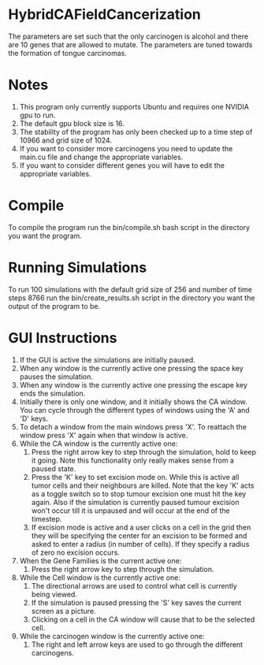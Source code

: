 # HybridCAFieldCancerization

The parameters are set such that the only carcinogen is alcohol and there are 10
genes that are allowed to mutate. The parameters are tuned towards the formation
of tongue carcinomas.

# Notes
1. This program only currently supports Ubuntu and requires one NVIDIA gpu to run.
2. The default gpu block size is 16.
3. The stability of the program has only been checked up to a time step of 10966 and grid size of 1024.
4. If you want to consider more carcinogens you need to update the main.cu file and change the appropriate variables.
5. If you want to consider different genes you will have to edit the appropriate variables.

# Compile
To compile the program run the bin/compile.sh bash script in the directory you want the program.

# Running Simulations
To run 100 simulations with the default grid size of 256 and number of time steps 8766 run the bin/create_results.sh script
in the directory you want the output of the program to be.

# GUI Instructions
1. If the GUI is active the simulations are initially paused.
2. When any window is the currently active one pressing the space key pauses the simulation.
3. When any window is the currently active one pressing the escape key ends the simulation.
4. Initially there is only one window, and it initially shows the CA window. You can cycle through the different types of
   windows using the 'A' and 'D' keys.
5. To detach a window from the main windows press 'X'. To reattach the window press 'X' again when that window is active.
6. While the CA window is the currently active one:
   1. Press the right arrow key to step through the simulation, hold to keep it going.
      Note this functionality only really makes sense from a paused state.
   2. Press the 'K' key to set excision mode on. While this is active all tumor cells and their neighbours are 
      killed. Note that the key 'K' acts as a toggle switch so to stop tumour excision one must hit the key again.
      Also if the simulation is currently paused tumour excision won't occur till it is unpaused and will occur at the end
      of the timestep.  
   3. If excision mode is active and a user clicks on a cell in the grid then they will be specifying the center for an excision
      to be formed and asked to enter a radius (in number of cells). If they specify a radius of zero no excision occurs.  
7. When the Gene Families is the current active one:
   1. Press the right arrow key to step through the simulation.
8. While the Cell window is the currently active one:
   1. The directional arrows are used to control what cell is currently being viewed.
   2. If the simulation is paused pressing the 'S' key saves the current screen as a picture.
   3. Clicking on a cell in the CA window will cause that to be the selected cell.
9. While the carcinogen window is the currently active one:
   1. The right and left arrow keys are used to go through the different carcinogens.